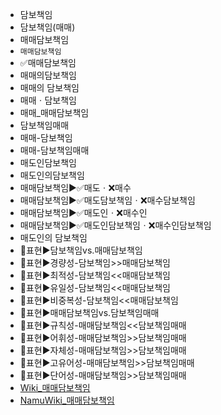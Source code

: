 - 담보책임
- 담보책임(매매)
- 매매담보책임
- `매매담보책임`
- ✅매매담보책임
- 매매의담보책임
- 매매의 담보책임
- 매매ㆍ담보책임
- 매매_매매담보책임
- 담보책임매매
- 매매-담보책임
- 매매-담보책임매매
- 매도인담보책임
- 매도인의담보책임
- 매매담보책임▶️✅매도ㆍ❌매수
- 매매담보책임▶️✅매도담보책임ㆍ❌매수담보책임
- 매매담보책임▶️✅매도인ㆍ❌매수인
- 매매담보책임▶️✅매도인담보책임ㆍ❌매수인담보책임
- 매도인의 담보책임
- 📌표현▶️담보책임vs.매매담보책임
- 📌표현▶️경량성-담보책임>>매매담보책임
- 📌표현▶️최적성-담보책임<<매매담보책임
- 📌표현▶️유일성-담보책임<<매매담보책임
- 📌표현▶️비중복성-담보책임<<매매담보책임
- 📌표현▶️매매담보책임vs.담보책임매매
- 📌표현▶️규칙성-매매담보책임<<담보책임매매
- 📌표현▶️어휘성-매매담보책임>>담보책임매매
- 📌표현▶️자체성-매매담보책임>>담보책임매매
- 📌표현▶️고유어성-매매담보책임>>담보책임매매
- 📌표현▶️단어성-매매담보책임>>담보책임매매
- [Wiki_매매담보책임](https://ko.wikipedia.org/wiki/%EB%8B%B4%EB%B3%B4%EC%B1%85%EC%9E%84)
- [NamuWiki_매매담보책임](https://namu.wiki/w/%EB%8B%B4%EB%B3%B4%EC%B1%85%EC%9E%84)